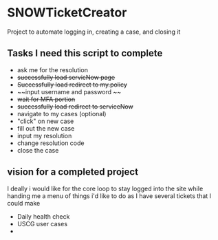 # SNOWTicketCreator
 Project to automate logging in, creating a case, and closing it

## Tasks I need this script to complete
* ask me for the resolution
* ~~successfully load servicNow page~~
* ~~Successfully load redirect to my.policy~~
* ~~input username and password ~~
* ~~wait for MFA portion~~
* ~~successfully load redirect to serviceNow~~
* navigate to my cases (optional)
* "click" on new case
* fill out the new case
* input my resolution
* change resolution code
* close the case

## vision for a completed project
I deally i would like for the core loop to stay logged into the site while handing me a menu of things i'd like to do as I have several tickets that I could make
* Daily health check
* USCG user cases
* 